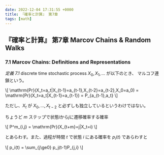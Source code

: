 ```yaml
---
date: 2022-12-04 17:31:55 +0000
title: 『確率と計算』 第7章
tags: [math]
---
```


## 『確率と計算』 第7章 Marcov Chains & Random Walks

### 7.1 Marcov Chains: Definitions and Representations

*定義 7.1* discrete time stochastic process $X_0,X_1,...$ が以下のとき、
マルコフ連鎖という。

\\[
\mathrm{Pr}(X_t=a_t|X_{t-1}=a_{t-1},X_{t-2}=a_{t-2},X_0=a_0)
 = \mathrm{Pr}(X_t=a_t|X_{t-1}=a_{t-1})
 = P_{a_{t-1},a_t}
\\]

ただし、$X_t$ が $X_0,...,X_{t-2}$ と必ずしも独立しているというわけではない。

ちょうど $m$ ステップで状態$i$から$j$に遷移確率する確率

\\[
P^m_{i,j} = \mathrm{Pr}(X_{t+m}=j|X_t=i)
\\]

とあらわす。また、過程が時間 $t$ で状態 $i$ にある確率を $p_i(t)$ であらわすと

\\[
p_i(t) = \sum_{j\ge0} p_j(t-1)P_{j,i}
\\]
